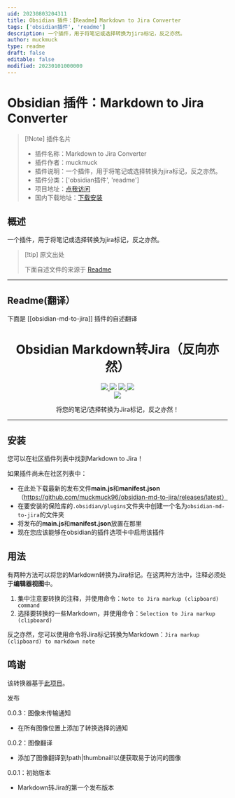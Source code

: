 ```yaml
---
uid: 20230803204311
title: Obsidian 插件：【Readme】Markdown to Jira Converter
tags: ['obsidian插件', 'readme']
description: 一个插件，用于将笔记或选择转换为jira标记，反之亦然。
author: muckmuck
type: readme
draft: false
editable: false
modified: 20230101000000
---
```


# Obsidian 插件：Markdown to Jira Converter

> [!Note] 插件名片
> - 插件名称：Markdown to Jira Converter
> - 插件作者：muckmuck
> - 插件说明：一个插件，用于将笔记或选择转换为jira标记，反之亦然。
> - 插件分类：['obsidian插件', 'readme']
> - 项目地址：[点我访问](https://github.com/muckmuck96/obsidian-md-to-jira)
> - 国内下载地址：[下载安装](https://pkmer.cn/products/plugin/pluginMarket/?obsidian-md-to-jira)

## 概述

一个插件，用于将笔记或选择转换为jira标记，反之亦然。



> [!tip] 原文出处
> 
>下面自述文件的来源于 [Readme](https://ghproxy.net/https://raw.githubusercontent.com/muckmuck96/obsidian-md-to-jira/master/README.md)
> 

---

## Readme(翻译）

下面是 [[obsidian-md-to-jira]] 插件的自述翻译


<h1 align="center">Obsidian Markdown转Jira（反向亦然）</h1>

<p align="center">
    <a href="https://github.com/muckmuck96/obsidian-md-to-jira/releases/latest">
		<img src="https://img.shields.io/github/manifest-json/v/muckmuck96/obsidian-md-to-jira?color=blue">
	</a>
    <img src="https://img.shields.io/github/release-date/muckmuck96/obsidian-md-to-jira">
	<a href="https://github.com/muckmuck96/obsidian-md-to-jira/blob/master/LICENSE">
		<img src="https://img.shields.io/github/license/muckmuck96/obsidian-md-to-jira">
	</a>
	<img src="https://img.shields.io/github/downloads/muckmuck96/obsidian-md-to-jira/total">
	<br>
	<a href="https://github.com/muckmuck96/obsidian-md-to-jira/issues">
		<img src="https://img.shields.io/github/issues/muckmuck96/obsidian-md-to-jira">
	</a>
	
</p>

<div align="center">
  将您的笔记/选择转换为Jira标记，反之亦然！
</div>


---
## 安装
您可以在社区插件列表中找到Markdown to Jira！

如果插件尚未在社区列表中：
- 在此处下载最新的发布文件**main.js**和**manifest.json**（https://github.com/muckmuck96/obsidian-md-to-jira/releases/latest）
- 在要安装的保险库的`.obsidian/plugins`文件夹中创建一个名为`obsidian-md-to-jira`的文件夹
- 将发布的**main.js**和**manifest.json**放置在那里
- 现在您应该能够在obsidian的插件选项卡中启用该插件

## 用法
有两种方法可以将您的Markdown转换为Jira标记。在这两种方法中，注释必须处于**编辑器视图**中。

1. 集中注意要转换的注释，并使用命令：`Note to Jira markup (clipboard) command`
2. 选择要转换的一些Markdown，并使用命令：`Selection to Jira markup (clipboard)`

反之亦然，您可以使用命令将Jira标记转换为Markdown：`Jira markup (clipboard) to markdown note`

## 鸣谢
该转换器基于[此项目](https://github.com/FokkeZB/J2M)。

发布

0.0.3：图像未传输通知
- 在所有图像位置上添加了转换选择的通知

0.0.2：图像翻译
- 添加了图像翻译到!path|thumbnail!以便获取易于访问的图像

0.0.1：初始版本
- Markdown转Jira的第一个发布版本



